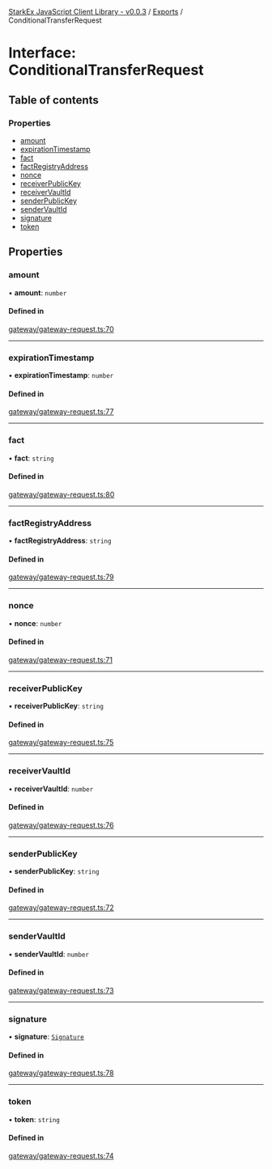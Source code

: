 [StarkEx JavaScript Client Library - v0.0.3](../README.md) / [Exports](../modules.md) / ConditionalTransferRequest

# Interface: ConditionalTransferRequest

## Table of contents

### Properties

- [amount](ConditionalTransferRequest.md#amount)
- [expirationTimestamp](ConditionalTransferRequest.md#expirationtimestamp)
- [fact](ConditionalTransferRequest.md#fact)
- [factRegistryAddress](ConditionalTransferRequest.md#factregistryaddress)
- [nonce](ConditionalTransferRequest.md#nonce)
- [receiverPublicKey](ConditionalTransferRequest.md#receiverpublickey)
- [receiverVaultId](ConditionalTransferRequest.md#receivervaultid)
- [senderPublicKey](ConditionalTransferRequest.md#senderpublickey)
- [senderVaultId](ConditionalTransferRequest.md#sendervaultid)
- [signature](ConditionalTransferRequest.md#signature)
- [token](ConditionalTransferRequest.md#token)

## Properties

### amount

• **amount**: `number`

#### Defined in

[gateway/gateway-request.ts:70](https://github.com/starkware-libs/starkex-js/blob/cb9862d/src/lib/gateway/gateway-request.ts#L70)

___

### expirationTimestamp

• **expirationTimestamp**: `number`

#### Defined in

[gateway/gateway-request.ts:77](https://github.com/starkware-libs/starkex-js/blob/cb9862d/src/lib/gateway/gateway-request.ts#L77)

___

### fact

• **fact**: `string`

#### Defined in

[gateway/gateway-request.ts:80](https://github.com/starkware-libs/starkex-js/blob/cb9862d/src/lib/gateway/gateway-request.ts#L80)

___

### factRegistryAddress

• **factRegistryAddress**: `string`

#### Defined in

[gateway/gateway-request.ts:79](https://github.com/starkware-libs/starkex-js/blob/cb9862d/src/lib/gateway/gateway-request.ts#L79)

___

### nonce

• **nonce**: `number`

#### Defined in

[gateway/gateway-request.ts:71](https://github.com/starkware-libs/starkex-js/blob/cb9862d/src/lib/gateway/gateway-request.ts#L71)

___

### receiverPublicKey

• **receiverPublicKey**: `string`

#### Defined in

[gateway/gateway-request.ts:75](https://github.com/starkware-libs/starkex-js/blob/cb9862d/src/lib/gateway/gateway-request.ts#L75)

___

### receiverVaultId

• **receiverVaultId**: `number`

#### Defined in

[gateway/gateway-request.ts:76](https://github.com/starkware-libs/starkex-js/blob/cb9862d/src/lib/gateway/gateway-request.ts#L76)

___

### senderPublicKey

• **senderPublicKey**: `string`

#### Defined in

[gateway/gateway-request.ts:72](https://github.com/starkware-libs/starkex-js/blob/cb9862d/src/lib/gateway/gateway-request.ts#L72)

___

### senderVaultId

• **senderVaultId**: `number`

#### Defined in

[gateway/gateway-request.ts:73](https://github.com/starkware-libs/starkex-js/blob/cb9862d/src/lib/gateway/gateway-request.ts#L73)

___

### signature

• **signature**: [`Signature`](Signature.md)

#### Defined in

[gateway/gateway-request.ts:78](https://github.com/starkware-libs/starkex-js/blob/cb9862d/src/lib/gateway/gateway-request.ts#L78)

___

### token

• **token**: `string`

#### Defined in

[gateway/gateway-request.ts:74](https://github.com/starkware-libs/starkex-js/blob/cb9862d/src/lib/gateway/gateway-request.ts#L74)
